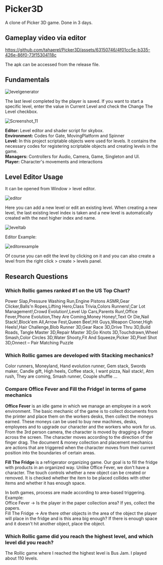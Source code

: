 # Picker3D

A clone of Picker 3D game. Done in 3 days.

## Gameplay video via editor

https://github.com/tahaerel/Picker3D/assets/63150746/4f01cc5e-b335-426e-86f0-73f15304118c

The apk can be accessed from the release file.

## Fundamentals

![levelgenerator](https://github.com/tahaerel/Picker3D/assets/63150746/0183141b-e342-4d37-9ae7-18cac2771a89)

The last level completed by the player is saved. If you want to start a specific level, enter the value in Current Level and check the Change The Level checkbox.

![Screenshot_11](https://github.com/tahaerel/Picker3D/assets/63150746/53956754-a120-427a-9796-bd169b11f2c6)


**Editor:** Level editor and shader script for skybox.  
**Environment:** Codes for Gate, MovingPlatform and Spinner  
**Level:** In this project scriptable objects were used for levels. It contains the necessary codes for registering scriptable objects and creating levels in the game.  
**Managers:** Controllers for Audio, Camera, Game, Singleton and UI.  
**Player:** Character's movements and interactions

## Level Editor Usage
It can be opened from Window > level editor.

![editor](https://github.com/tahaerel/Picker3D/assets/63150746/1ed83133-57a7-4f30-80b7-337b0910bb23)

Here you can add a new level or edit an existing level. When creating a new level, the last existing level index is taken and a new level is automatically created with the next higher index and name.

![leveltab](https://github.com/tahaerel/Picker3D/assets/63150746/362904a3-b97f-4c2c-b3d5-92a4a400c1d5)

Editor Example:

![editorexample](https://github.com/tahaerel/Picker3D/assets/63150746/563f5bb4-f0ec-4700-bdba-ba07a8838fd0)

Of course you can edit the level by clicking on it and you can also create a level from the right click > create > levels panel.

## Research Questions

### Which Rollic games ranked #1 on the US Top Chart?
Power Slap,Pressure Washing Run,Engine Pistons ASMR,Gear Clicker,Balls'n Ropes,Lifting Hero,Class Trivia,Colors Runners!,Car Lot Management!,Crowd Evolution!,Level Up Cars,Parents Run!,Office Fever,Phone Evolution,They Are Coming,Money Honey!,Text Or Die,Nail Stack!,Block'em All,Arrow Fest,Queen Bee!,Hit Guys,Weapon Cloner,High Heels!,Hair Challenge,Blob Runner 3D,Gear Race 3D,Drive Thru 3D,Build Roads, Tangle Master 3D,Repair Master 3D,Go Knots 3D,Touchdrawn,Wheel Smash,Color Circles 3D,Water Shooty,Fit And Squeeze,Picker 3D,Pixel Shot 3D,Onnect – Pair Matching Puzzle

### Which Rollic games are developed with Stacking mechanics?
Color runners, Moneyland, Hand evolution runner, Gem stack, Swords maker, Candle gift, High heels, Coffee stack, I want pizza, Nail stack!, Atm rush, They are coming, Smash runner, Couple shuffle ...

### Compare Office Fever and Fill the Fridge! in terms of game mechanics
**Office Fever** is an idle game in which we manage an employee in a work environment. The basic mechanic of the game is to collect documents from the printer and place them on the workers desks, then collect the moneys earned. These moneys can be used to buy new machines, desks, employees and to upgrade our character and the workers who work for us.  
 From the 3rd person camera, the character is moved by dragging a finger across the screen. The character moves according to the direction of the finger drag. The document & money collection and placement mechanics are actions that are triggered when the character moves from their current position into the boundaries of certain areas.  
 
**Fill The Fridge** is a refrigerator organizing game. Our goal is to fill the fridge with products in an organized way. 
Unlike Office Fever, we don't have a character. The touch controls whether a new object can be created or removed. It is checked whether the item to be placed collides with other items and whether it has enough space.

In both games, process are made according to area-based triggering.  
Example:  
Office Fever -> Is the player in the paper collection area? If yes, collect the papers.  
Fill The Fridge -> Are there other objects in the area of the object the player will place in the fridge and is this area big enough? If there is enough space and it doesn't hit another object, place the object.

### Which Rollic game did you reach the highest level, and which level did you reach?
The Rollic game where I reached the highest level is Bus Jam. I played about 110 levels.
